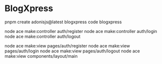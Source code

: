 # BlogXpress

pnpm create adonisjs@latest blogxpress
code blogxpress

node ace make:controller auth/register
node ace make:controller auth/login
node ace make:controller auth/logout

node ace make:view pages/auth/register
node ace make:view pages/auth/login
node ace make:view pages/auth/logout
node ace make:view components/layout/main
